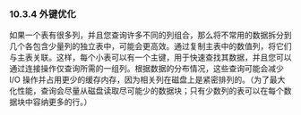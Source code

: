 ### 10.3.4 外键优化

如果一个表有很多列，并且您查询许多不同的列组合，那么将不常用的数据拆分到几个各包含少量列的独立表中，可能会更高效。通过复制主表中的数值列，将它们与主表关联。这样，每个小表可以有一个主键，用于快速查找其数据，并且您可以通过连接操作仅查询所需的一组列。根据数据的分布情况，这些查询可能会减少 I/O 操作并占用更少的缓存内存，因为相关列在磁盘上是紧密排列的。（为了最大化性能，查询会尽量从磁盘读取尽可能少的数据块；只有少数列的表可以在每个数据块中容纳更多的行。）
